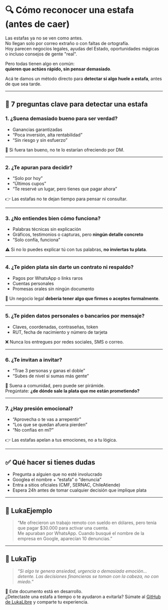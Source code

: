 # 🔍 Cómo reconocer una estafa (antes de caer)

Las estafas ya no se ven como antes.  
No llegan solo por correo extraño o con faltas de ortografía.  
Hoy parecen negocios legales, ayudas del Estado, oportunidades mágicas o incluso consejos de gente "real".

Pero todas tienen algo en común:  
**quieren que actúes rápido, sin pensar demasiado**.

Acá te damos un método directo para **detectar si algo huele a estafa**, antes de que sea tarde.

---

## 🧠 7 preguntas clave para detectar una estafa

### 1. ¿Suena demasiado bueno para ser verdad?

- Ganancias garantizadas
- “Poca inversión, alta rentabilidad”
- “Sin riesgo y sin esfuerzo”

🧠 Si fuera tan bueno, no te lo estarían ofreciendo por DM.

---

### 2. ¿Te apuran para decidir?

- “Solo por hoy”
- “Últimos cupos”
- “Te reservé un lugar, pero tienes que pagar ahora”

👉 Las estafas no te dejan tiempo para pensar ni consultar.

---

### 3. ¿No entiendes bien cómo funciona?

- Palabras técnicas sin explicación
- Gráficos, testimonios o capturas, pero **ningún detalle concreto**
- “Solo confía, funciona”

⚠️ Si no lo puedes explicar tú con tus palabras, **no inviertas tu plata**.

---

### 4. ¿Te piden plata sin darte un contrato ni respaldo?

- Pagos por WhatsApp o links raros
- Cuentas personales
- Promesas orales sin ningún documento

💬 Un negocio legal **debería tener algo que firmes o aceptes formalmente**.

---

### 5. ¿Te piden datos personales o bancarios por mensaje?

- Claves, coordenadas, contraseñas, token
- RUT, fecha de nacimiento y número de tarjeta

❌ Nunca los entregues por redes sociales, SMS o correo.

---

### 6. ¿Te invitan a invitar?

- “Trae 3 personas y ganas el doble”
- “Subes de nivel si sumas más gente”

🔺 Suena a comunidad, pero puede ser pirámide.  
Pregúntate: **¿de dónde sale la plata que me están prometiendo?**

---

### 7. ¿Hay presión emocional?

- “Aprovecha o te vas a arrepentir”
- “Los que se quedan afuera pierden”
- “No confías en mí?”

👉 Las estafas apelan a tus emociones, no a tu lógica.

---

## ✅ Qué hacer si tienes dudas

- Pregunta a alguien que no esté involucrado
- Googlea el nombre + “estafa” o “denuncia”
- Entra a sitios oficiales (CMF, SERNAC, ChileAtiende)
- Espera 24h antes de tomar cualquier decisión que implique plata

---

## 💬 LukaEjemplo

> “Me ofrecieron un trabajo remoto con sueldo en dólares, pero tenía que pagar $30.000 para activar una cuenta.  
> Me apuraban por WhatsApp. Cuando busqué el nombre de la empresa en Google, aparecían 10 denuncias.”

---

## 🧠 LukaTip

> *“Si algo te genera ansiedad, urgencia o demasiada emoción… detente. Las decisiones financieras se toman con la cabeza, no con miedo.”*

📌 Este documento está en desarrollo.  
¿Detectaste una estafa a tiempo o te ayudaron a evitarla? Súmate al [GitHub de LukaLibre](https://github.com/raestrada/lukalibre) y comparte tu experiencia.
